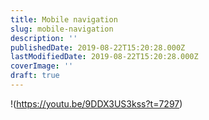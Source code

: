 ```yaml
---
title: Mobile navigation
slug: mobile-navigation
description: ''
publishedDate: 2019-08-22T15:20:28.000Z
lastModifiedDate: 2019-08-22T15:20:28.000Z
coverImage: ''
draft: true
---
```


!(https://youtu.be/9DDX3US3kss?t=7297)
